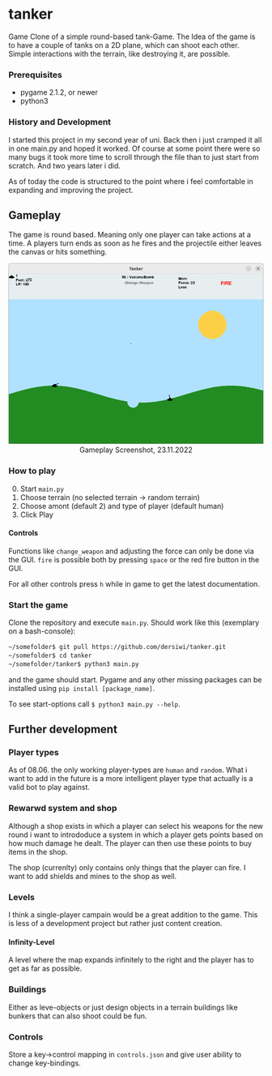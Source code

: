 # tanker
Game Clone of a simple round-based tank-Game. The Idea of the game is to have a couple of tanks on a 2D plane, which can shoot each other. 
Simple interactions with the terrain, like destroying it, are possible.

### Prerequisites 
* pygame 2.1.2, or newer
* python3


### History and Development 
I started this project in my second year of uni. Back then i just cramped it all in one main.py and hoped it worked. Of course at some point 
there were so many bugs it took more time to scroll through the file than to just start from scratch. And two years later i did.

As of today the code is structured to the point where i feel comfortable in expanding and improving the project.

## Gameplay
The game is round based. Meaning only one player can take actions at a time. A players turn ends as soon as he fires and the projectile either 
leaves the canvas or hits something.

<p align="center">
    <img width="600" src="https://github.com/dersiwi/tanker/blob/main/images/gameDemo-23112022-2.png" alt="Gameplay Screenshot, 23.11.2022">
    <br>
    Gameplay Screenshot, 23.11.2022
</p>

### How to play
0. Start `main.py`
1. Choose terrain (no selected terrain -> random terrain)
2. Choose amont (default 2) and type of player (default human)
3. Click Play

#### Controls 
Functions like `change_weapon` and adjusting the force can only be done via the GUI. `fire` is possible both by pressing `space` or the red fire button in the GUI.

For all other controls press `h` while in game to get the latest documentation.


### Start the game
Clone the repository and execute `main.py`. Should work like this (exemplary on a bash-console):
```sh
~/somefolder$ git pull https://github.com/dersiwi/tanker.git
~/somefolder$ cd tanker
~/somefolder/tanker$ python3 main.py
```
and the game should start. Pygame and any other missing packages can be installed using `pip install [package_name]`.

To see start-options call `$ python3 main.py --help`.

## Further development

### Player types
As of 08.06. the only working player-types are `human` and `random`. What i want to add in the future is a more intelligent player type that actually is a valid bot to play against.

### Rewarwd system and shop
Although a shop exists in which a player can select his weapons for the new round i want to intrododuce a system in which a player gets points based on how much damage he dealt. The player can then use these points to buy items in the shop.

The shop (currenlty) only contains only things that the player can fire. I want to add shields and mines to the shop as well.


### Levels

I think a single-player campain would be a great addition to the game. This is less of a development project but rather just content creation.

#### Infinity-Level
A level where the map expands infinitely to the right and the player has to get as far as possible.

### Buildings
Either as leve-objects or just design objects in a terrain buildings like bunkers that can also shoot could be fun.


### Controls
Store a key->control mapping in `controls.json` and give user ability to change key-bindings.
